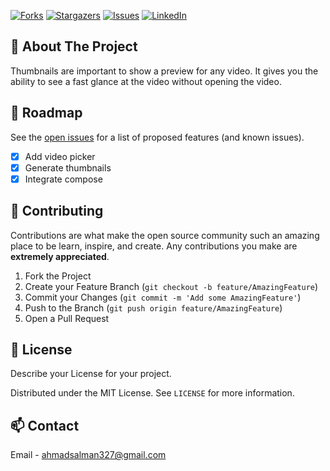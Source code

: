 [![Forks][forks-shield]][forks-url]
[![Stargazers][stars-shield]][stars-url]
[![Issues][issues-shield]][issues-url]
[![LinkedIn][linkedin-shield]][linkedin-url]

## 📝 About The Project

Thumbnails are important to show a preview for any video. It gives you the ability to see a fast glance at the video without opening the video.

<!-- ROADMAP -->
## 🚧 Roadmap

See the [open issues](https://github.com/roshanlam/ReadMeTemplate/issues) for a list of proposed features (and known issues).
- [x] Add video picker
- [x] Generate thumbnails
- [x] Integrate compose 

<!-- CONTRIBUTING -->
## 🤝 Contributing

Contributions are what make the open source community such an amazing place to be learn, inspire, and create. Any contributions you make are **extremely appreciated**.

1. Fork the Project
2. Create your Feature Branch (`git checkout -b feature/AmazingFeature`)
3. Commit your Changes (`git commit -m 'Add some AmazingFeature'`)
4. Push to the Branch (`git push origin feature/AmazingFeature`)
5. Open a Pull Request



<!-- LICENSE -->
## 📝 License
Describe your License for your project. 

Distributed under the MIT License. See `LICENSE` for more information.

<!-- https://github-readme-medium-recent-article.vercel.app/medium/@ahmadsalman327/0
 -->
<!-- CONTACT -->
## 📫 Contact

Email - ahmadsalman327@gmail.com
 

  
[forks-shield]: https://img.shields.io/github/forks/aldrek/GenerateThumbnailsFromVideoKotlin?style=for-the-badge
[forks-url]: https://github.com/aldrek/GenerateThumbnailsFromVideoKotlin/network/members

[stars-shield]: https://img.shields.io/github/stars/aldrek/GenerateThumbnailsFromVideoKotlin?style=for-the-badge
[stars-url]: https://github.com/aldrek/GenerateThumbnailsFromVideoKotlin/stargazers

[issues-shield]: https://img.shields.io/github/issues/aldrek/GenerateThumbnailsFromVideoKotlin?style=for-the-badge
[issues-url]: https://github.com/aldrek/GenerateThumbnailsFromVideoKotlin/issues

[linkedin-shield]: https://img.shields.io/badge/-LinkedIn-black.svg?style=flat-square&logo=linkedin&colorB=555
[linkedin-url]: https://www.linkedin.com/in/ahmadgsalman/
